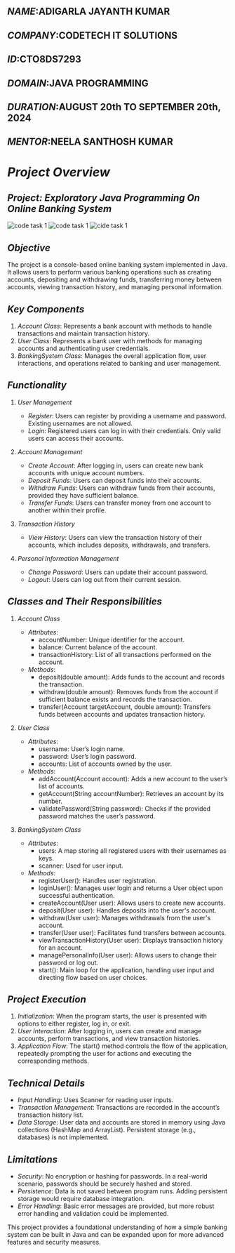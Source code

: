## *NAME*:ADIGARLA JAYANTH KUMAR
## *COMPANY*:CODETECH IT SOLUTIONS
## *ID*:CTO8DS7293
## *DOMAIN*:JAVA PROGRAMMING
## *DURATION*:AUGUST 20th TO SEPTEMBER 20th, 2024
## *MENTOR*:NEELA SANTHOSH KUMAR


# *Project Overview*

## *Project: Exploratory Java Programming On Online Banking System*
![code task 1](https://github.com/user-attachments/assets/803f4e27-f46c-45bf-8b1f-ab0a9b9d4252)
![code task 1](https://github.com/user-attachments/assets/904aa228-ebf6-4089-9658-b4fdd46053a3)
![cide task 1](https://github.com/user-attachments/assets/70154a26-9c77-408f-bce5-f9667d6ad313)




## *Objective*
The project is a console-based online banking system implemented in Java. It allows users to perform various banking operations such as creating accounts, depositing and withdrawing funds, transferring money between accounts, viewing transaction history, and managing personal information.

## *Key Components*
1. *Account Class*: Represents a bank account with methods to handle transactions and maintain transaction history.
2. *User Class*: Represents a bank user with methods for managing accounts and authenticating user credentials.
3. *BankingSystem Class*: Manages the overall application flow, user interactions, and operations related to banking and user management.

## *Functionality*

1. *User Management*
   - *Register*: Users can register by providing a username and password. Existing usernames are not allowed.
   - *Login*: Registered users can log in with their credentials. Only valid users can access their accounts.

2. *Account Management*
   - *Create Account*: After logging in, users can create new bank accounts with unique account numbers.
   - *Deposit Funds*: Users can deposit funds into their accounts.
   - *Withdraw Funds*: Users can withdraw funds from their accounts, provided they have sufficient balance.
   - *Transfer Funds*: Users can transfer money from one account to another within their profile.

3. *Transaction History*
   - *View History*: Users can view the transaction history of their accounts, which includes deposits, withdrawals, and transfers.

4. *Personal Information Management*
   - *Change Password*: Users can update their account password.
   - *Logout*: Users can log out from their current session.

## *Classes and Their Responsibilities*

1. *Account Class*
   - *Attributes*: 
     - accountNumber: Unique identifier for the account.
     - balance: Current balance of the account.
     - transactionHistory: List of all transactions performed on the account.
   - *Methods*: 
     - deposit(double amount): Adds funds to the account and records the transaction.
     - withdraw(double amount): Removes funds from the account if sufficient balance exists and records the transaction.
     - transfer(Account targetAccount, double amount): Transfers funds between accounts and updates transaction history.

2. *User Class*
   - *Attributes*: 
     - username: User’s login name.
     - password: User’s login password.
     - accounts: List of accounts owned by the user.
   - *Methods*: 
     - addAccount(Account account): Adds a new account to the user’s list of accounts.
     - getAccount(String accountNumber): Retrieves an account by its number.
     - validatePassword(String password): Checks if the provided password matches the user’s password.

3. *BankingSystem Class*
   - *Attributes*: 
     - users: A map storing all registered users with their usernames as keys.
     - scanner: Used for user input.
   - *Methods*: 
     - registerUser(): Handles user registration.
     - loginUser(): Manages user login and returns a User object upon successful authentication.
     - createAccount(User user): Allows users to create new accounts.
     - deposit(User user): Handles deposits into the user's account.
     - withdraw(User user): Manages withdrawals from the user's account.
     - transfer(User user): Facilitates fund transfers between accounts.
     - viewTransactionHistory(User user): Displays transaction history for an account.
     - managePersonalInfo(User user): Allows users to change their password or log out.
     - start(): Main loop for the application, handling user input and directing flow based on user choices.

## *Project Execution*

1. *Initialization*: When the program starts, the user is presented with options to either register, log in, or exit.
2. *User Interaction*: After logging in, users can create and manage accounts, perform transactions, and view transaction histories.
3. *Application Flow*: The start() method controls the flow of the application, repeatedly prompting the user for actions and executing the corresponding methods.

## *Technical Details*

- *Input Handling*: Uses Scanner for reading user inputs.
- *Transaction Management*: Transactions are recorded in the account’s transaction history list.
- *Data Storage*: User data and accounts are stored in memory using Java collections (HashMap and ArrayList). Persistent storage (e.g., databases) is not implemented.

## *Limitations*

- *Security*: No encryption or hashing for passwords. In a real-world scenario, passwords should be securely hashed and stored.
- *Persistence*: Data is not saved between program runs. Adding persistent storage would require database integration.
- *Error Handling*: Basic error messages are provided, but more robust error handling and validation could be implemented.

This project provides a foundational understanding of how a simple banking system can be built in Java and can be expanded upon for more advanced features and security measures.
